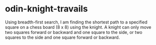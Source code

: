 # odin-knight-travails

Using breadth-first search, I am finding the shortest path to a 
specified square on a chess board (8 x 8) using the knight. 
A knight can only move two squares forward or backward and one 
square to the side, or two squares to the side and one square 
forward or backward.